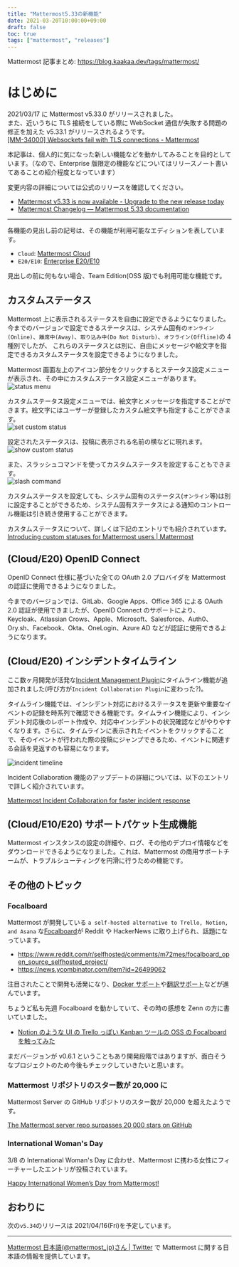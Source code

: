 ```yaml
---
title: "Mattermost5.33の新機能"
date: 2021-03-20T10:00:00+09:00
draft: false
toc: true
tags: ["mattermost", "releases"]
---
```


Mattermost 記事まとめ: https://blog.kaakaa.dev/tags/mattermost/

# はじめに

2021/03/17 に Mattermost v5.33.0 がリリースされました。  
また、近いうちに TLS 接続をしている際に WebSocket 通信が失敗する問題の修正を加えた v5.33.1 がリリースされるようです。  
[\[MM\-34000\] Websockets fail with TLS connections \- Mattermost](https://mattermost.atlassian.net/browse/MM-34000)

本記事は、個人的に気になった新しい機能などを動かしてみることを目的としています。（なので、Enterprise 版限定の機能などについてはリリースノート書いてあることの紹介程度となっています）

変更内容の詳細については公式のリリースを確認してください。

- [Mattermost v5\.33 is now available \- Upgrade to the new release today](https://mattermost.com/blog/mattermost-release-v5-33/)
- [Mattermost Changelog — Mattermost 5\.33 documentation](https://docs.mattermost.com/administration/changelog.html#release-v5-33-feature-release)

---

各機能の見出し前の記号は、その機能が利用可能なエディションを表しています。

- `Cloud`: [Mattermost Cloud](https://mattermost.com/pricing-cloud/)
- `E20/E10`: [Enterprise E20/E10](https://mattermost.com/pricing-self-managed/)

見出しの前に何もない場合、Team Edition(OSS 版)でも利用可能な機能です。

## カスタムステータス

Mattermost 上に表示されるステータスを自由に設定できるようになりました。  
今までのバージョンで設定できるステータスは、システム固有の`オンライン(Online)`、`離席中(Away)`、`取り込み中(Do Not Disturb)`、`オフライン(Offline)`の 4 種別でしたが、 これらのステータスとは別に、自由にメッセージや絵文字を指定できるカスタムステータスを設定できるようになりました。

Mattermost 画面左上のアイコン部分をクリックするとステータス設定メニューが表示され、その中にカスタムステータス設定メニューがあります。  
![status menu](https://blog.kaakaa.dev/images/posts/mattermost/releases-5.33/status-menu.png)

カスタムステータス設定メニューでは、絵文字とメッセージを指定することができます。絵文字にはユーザーが登録したカスタム絵文字も指定することができます。  
![set custom status](https://blog.kaakaa.dev/images/posts/mattermost/releases-5.33/set-status.png)

設定されたステータスは、投稿に表示される名前の横などに現れます。  
![show custom status](https://blog.kaakaa.dev/images/posts/mattermost/releases-5.33/show-status.png)

また、スラッシュコマンドを使ってカスタムステータスを設定することもできます。  
![slash command](https://blog.kaakaa.dev/images/posts/mattermost/releases-5.33/status-command.png)

カスタムステータスを設定しても、システム固有のステータス(`オンライン`等)は別に設定することができるため、システム固有ステータスによる通知のコントロール機能は引き続き使用することができます。

カスタムステータスについて、詳しくは下記のエントリでも紹介されています。
[Introducing custom statuses for Mattermost users \| Mattermost](https://mattermost.com/blog/custom-statuses/)

## (Cloud/E20) OpenID Connect

OpenID Connect 仕様に基づいた全ての OAuth 2.0 プロバイダを Mattermost の認証に使用できるようになりました。

今までのバージョンでは、GitLab、Google Apps、Office 365 による OAuth 2.0 認証が使用できましたが、OpenID Connect のサポートにより、Keycloak、Atlassian Crows、Apple、Microsoft、Salesforce、Auth0、Ory.sh、Facebook、Okta、OneLogin、Azure AD などが認証に使用できるようになります。

## (Cloud/E20) インシデントタイムライン

ここ数ヶ月開発が活発な[Incident Management Plugin](https://github.com/mattermost/mattermost-plugin-incident-collaboration)にタイムライン機能が追加されました(呼び方が`Incident Collaboration Plugin`に変わった?)。

タイムライン機能では、インシデント対応におけるステータスを更新や重要なイベントの記録を時系列で確認できる機能です。タイムライン機能により、インシデント対応後のレポート作成や、対応中インシデントの状況確認などがやりやすくなります。さらに、タイムラインに表示されたイベントをクリックすることで、そのイベントが行われた際の投稿にジャンプできるため、イベントに関連する会話を見返すのも容易になります。

![incident timeline](https://blog.kaakaa.dev/images/posts/mattermost/releases-5.33/incident-timeline.png)

Incident Collaboration 機能のアップデートの詳細については、以下のエントリで詳しく紹介されています。

[Mattermost Incident Collaboration for faster incident response](https://mattermost.com/blog/mattermost-incident-collaboration-for-incident-response-teams/)

## (Cloud/E10/E20) サポートパケット生成機能

Mattermost インスタンスの設定の詳細や、ログ、その他のデプロイ情報などをダウンロードできるようになりました。これは、Mattermost の商用サポートチームが、トラブルシューティングを円滑に行うための機能です。

## その他のトピック

### Focalboard

Mattermost が開発している `a self-hosted alternative to Trello, Notion, and Asana` な[Focalboard](https://focalboard.com)が Reddit や HackerNews に取り上げられ、話題になっています。

- https://www.reddit.com/r/selfhosted/comments/m72mes/focalboard_open_source_selfhosted_project/
- https://news.ycombinator.com/item?id=26499062

注目されたことで開発も活発になり、[Docker サポート](https://github.com/mattermost/focalboard/pull/105)や[翻訳サポート](https://github.com/mattermost/focalboard/commit/8f31d14a304a5a46d8f7f197a85361d04a196fff)などが進んでいます。

ちょうど私も先週 Focalboard を動かしていて、その時の感想を Zenn の方に書いていました。

- [Notion のような UI の Trello っぽい Kanban ツールの OSS の Focalboard を触ってみた](https://zenn.dev/kaakaa/articles/mattermost-focalboard-first)

まだバージョンが v0.6.1 ということもあり開発段階ではありますが、面白そうなプロジェクトのため今後もチェックしていきたいと思います。

### Mattermost リポジトリのスター数が 20,000 に

Mattermost Server の GitHub リポジトリのスター数が 20,000 を超えたようです。

[The Mattermost server repo surpasses 20,000 stars on GitHub](https://mattermost.com/blog/mattermost-server-surpasses-20000-stars-on-github/)

### International Woman's Day

3/8 の International Woman's Day に合わせ、Mattermost に携わる女性にフィーチャーしたエントリが投稿されています。

[Happy International Women’s Day from Mattermost\!](https://mattermost.com/blog/international-womens-day-2021/)

## おわりに

次の`v5.34`のリリースは 2021/04/16(Fri)を予定しています。

---

[Mattermost 日本語\(@mattermost_jp\)さん \| Twitter](https://twitter.com/mattermost_jp?lang=ja) で Mattermost に関する日本語の情報を提供しています。
